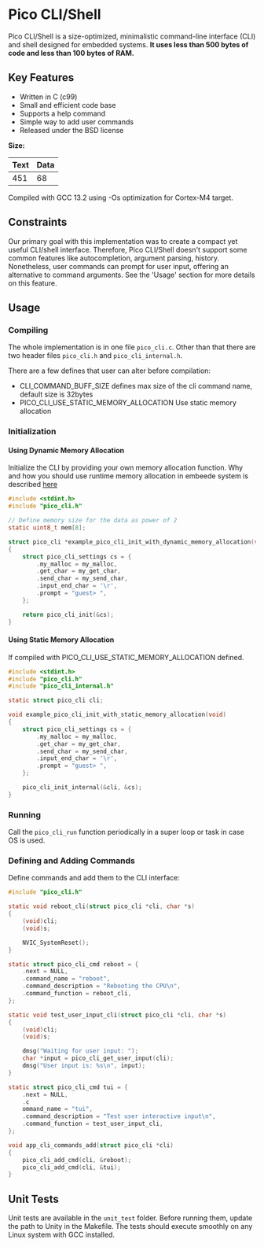 # Pico CLI/Shell

Pico CLI/Shell is a size-optimized, minimalistic command-line interface (CLI) and shell designed for embedded systems. **It uses less than 500 bytes of code and less than 100 bytes of RAM.**

## Key Features 

- Written in C (c99)
- Small and efficient code base
- Supports a help command
- Simple way to add user commands
- Released under the BSD license

**Size:**

| Text | Data |
|------|------|
| 451  | 68   |

Compiled with GCC 13.2 using -Os optimization for Cortex-M4 target.

## Constraints

Our primary goal with this implementation was to create a compact yet useful CLI/shell interface. Therefore, Pico CLI/Shell doesn't support some common features like autocompletion, argument parsing, history. Nonetheless, user commands can prompt for user input, offering an alternative to command arguments. See the 'Usage' section for more details on this feature.

## Usage

### Compiling
The whole implementation is in one file `pico_cli.c`. Other than that there are 
two header files `pico_cli.h` and `pico_cli_internal.h`.

There are a few defines that user can alter before compilation:
* CLI_COMMAND_BUFF_SIZE defines max size of the cli command name,
  default size is 32bytes
* PICO_CLI_USE_STATIC_MEMORY_ALLOCATION Use static memory allocation

### Initialization

#### Using Dynamic Memory Allocation

Initialize the CLI by providing your own memory allocation
function. Why and how you should use runtime memory allocation in
embeede system is described [here](https://github.com/IzidorM/fw_memory_allocator)

```c
#include <stdint.h>
#include "pico_cli.h"

// Define memory size for the data as power of 2
static uint8_t mem[8];

struct pico_cli *example_pico_cli_init_with_dynamic_memory_allocation(void)
{
    struct pico_cli_settings cs = {
        .my_malloc = my_malloc,
        .get_char = my_get_char,
        .send_char = my_send_char,
        .input_end_char = '\r',
        .prompt = "guest> ",
    };

    return pico_cli_init(&cs);
}
```

#### Using Static Memory Allocation

If compiled with PICO_CLI_USE_STATIC_MEMORY_ALLOCATION defined.

```c
#include <stdint.h>
#include "pico_cli.h"
#include "pico_cli_internal.h"

static struct pico_cli cli;

void example_pico_cli_init_with_static_memory_allocation(void)
{
    struct pico_cli_settings cs = {
        .my_malloc = my_malloc,
        .get_char = my_get_char,
        .send_char = my_send_char,
        .input_end_char = '\r',
        .prompt = "guest> ",
    };

    pico_cli_init_internal(&cli, &cs);
}
```

### Running

Call the `pico_cli_run` function periodically in a super loop or task in case OS is used.

### Defining and Adding Commands

Define commands and add them to the CLI interface:

```c
#include "pico_cli.h"

static void reboot_cli(struct pico_cli *cli, char *s)
{
    (void)cli;
    (void)s;

    NVIC_SystemReset();
}

static struct pico_cli_cmd reboot = {
    .next = NULL,
    .command_name = "reboot",
    .command_description = "Rebooting the CPU\n",
    .command_function = reboot_cli,
};

static void test_user_input_cli(struct pico_cli *cli, char *s)
{
    (void)cli;
    (void)s;

    dmsg("Waiting for user input: ");
    char *input = pico_cli_get_user_input(cli);
    dmsg("User input is: %s\n", input);
}

static struct pico_cli_cmd tui = {
    .next = NULL,
    .c
    ommand_name = "tui",
    .command_description = "Test user interactive input\n",
    .command_function = test_user_input_cli,
};

void app_cli_commands_add(struct pico_cli *cli)
{
    pico_cli_add_cmd(cli, &reboot);
    pico_cli_add_cmd(cli, &tui);
}
```

## Unit Tests

Unit tests are available in the `unit_test` folder. Before running them, update the path to Unity in the Makefile. The tests should execute smoothly on any Linux system with GCC installed.
